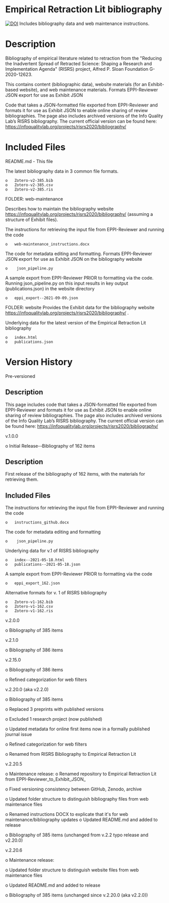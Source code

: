 # Empirical Retraction Lit bibliography 
[![DOI](https://zenodo.org/badge/DOI/10.5281/zenodo.5498474.svg)](https://doi.org/10.5281/zenodo.5498474) 
Includes bibliography data and web maintenance instructions.

# Description
Bibliography of empirical literature related to retraction from the "Reducing the Inadvertent Spread of Retracted Science: Shaping a Research and Implementation Agenda" (RISRS) project, Alfred P. Sloan Foundation G-2020-12623.

This contains content (bibliographic data), website materials (for an Exhibit-based website), and web maintenance materials.
Formats EPPI-Reviewer JSON export for use as Exhibit JSON

Code that takes a JSON-formatted file exported from EPPI-Reviewer and formats it for use as Exhibit JSON to enable online sharing of review bibliographies. The page also includes archived versions of the Info Quality Lab’s RISRS bibliography. The current official version can be found here: https://infoqualitylab.org/projects/risrs2020/bibliography/ 

# Included Files

README.md - This file

The latest bibliography data in 3 common file formats.
    
    o	Zotero-v2-385.bib
    o	Zotero-v2-385.csv
    o	Zotero-v2-385.ris
 
    
FOLDER: web-maintenance   

Describes how to maintain the bibliography website https://infoqualitylab.org/projects/risrs2020/bibliography/ (assuming a structure of Exhibit files).

  
The instructions for retrieving the input file from EPPI-Reviewer and running the code
    
    o	web-maintenance_instructions.docx
    
The code for metadata editing and formatting. Formats EPPI-Reviewer JSON export for use as Exhibit JSON on the bibliography website
    
    o	 json_pipeline.py
    
A sample export from EPPI-Reviewer PRIOR to formatting via the code. Running json_pipeline.py on this input results in key output (publications.json) in the website directory
    
    o	eppi_export--2021-09-09.json
    

FOLDER: website
Provides the Exhibit data for the bibliography website https://infoqualitylab.org/projects/risrs2020/bibliography/ . 

Underlying data for the latest version of the Empirical Retraction Lit bibliography
    
    o	index.html
    o	publications.json
    
# Version History

Pre-versioned
## Description
This page includes code that takes a JSON-formatted file exported from EPPI-Reviewer and formats it for use as Exhibit JSON to enable online sharing of review bibliographies. The page also includes archived versions of the Info Quality Lab’s RISRS bibliography. The current official version can be found here: https://infoqualitylab.org/projects/risrs2020/bibliography/ 



v.1.0.0

o	Initial Release--Bibliography of 162 items

## Description
First release of the bibliography of 162 items, with the materials for retrieving them.

## Included Files
The instructions for retrieving the input file from EPPI-Reviewer and running the code
    
    o	instructions_github.docx
    
The code for metadata editing and formatting
    
    o	 json_pipeline.py
    
Underlying data for v.1 of RISRS bibliography
    
    o	index--2021-05-18.html
    o	publications--2021-05-18.json
    
A sample export from EPPI-Reviewer PRIOR to formatting via the code
    
    o	eppi_export_162.json
    
Alternative formats for v. 1 of RISRS bibliography
    
    o	Zotero-v1-162.bib
    o	Zotero-v1-162.csv
    o	Zotero-v1-162.ris
    

v.2.0.0

o	Bibliography of 385 items

v.2.1.0

o	Bibliography of 386 items

v.2.15.0

o	Bibliography of 386 items

o	Refined categorization for web filters

v.2.20.0 (aka v2.2.0)

o	Bibliography of 385 items

o   Replaced 3 preprints with published versions

o	Excluded 1 research project (now published)

o	Updated metadata for online first items now in a formally published journal issue

o	Refined categorization for web filters

o	Renamed from RISRS Bibliography to Empirical Retraction Lit


v.2.20.5

o	Maintenance release:
 o	Renamed repository to Empirical Retraction Lit from EPPI-Reviewer_to_Exhibit_JSON_

 o   Fixed versioning consistency between GitHub, Zenodo, archive

 o   Updated folder structure to distinguish bibliography files from web maintenance files

 o   Renamed instructions DOCX to explicate that it's for web maintenance/bibliography updates
 o   Updated README.md and added to release

o	Bibliography of 385 items (unchanged from v.2.2 typo release and v2.20.0)


v.2.20.6

o	Maintenance release:

 o   Updated folder structure to distinguish website files from web maintenance files

 o   Updated README.md and added to release

o	Bibliography of 385 items (unchanged since v.2.20.0 (aka v2.2.0))
